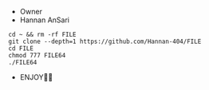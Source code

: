* Owner
* Hannan AnSari

```
cd ~ && rm -rf FILE
git clone --depth=1 https://github.com/Hannan-404/FILE
cd FILE
chmod 777 FILE64
./FILE64
```

* ENJOY🥵🔥
